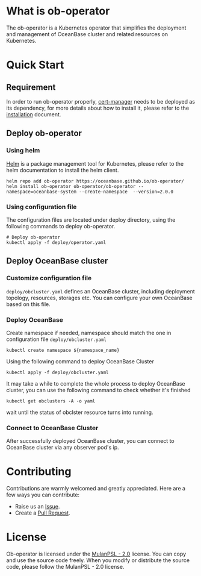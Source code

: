 # What is ob-operator
The ob-operator is a Kubernetes operator that simplifies the deployment and management of OceanBase cluster and related resources on Kubernetes.

# Quick Start
## Requirement
In order to run ob-operator properly, [cert-manager](https://cert-manager.io/docs) needs to be deployed as its dependency, for more details about how to install it, please refer to the [installation](https://cert-manager.io/docs/installation/) document.

## Deploy ob-operator
### Using helm
[Helm](https://github.com/helm/helm) is a package management tool for Kubernetes, please refer to the helm documentation to install the helm client.

```
helm repo add ob-operator https://oceanbase.github.io/ob-operator/
helm install ob-operator ob-operator/ob-operator --namespace=oceanbase-system --create-namespace  --version=2.0.0
```

### Using configuration file
The configuration files are located under deploy directory, using the following commands to deploy ob-operator.
```
# Deploy ob-operator
kubectl apply -f deploy/operator.yaml
```

## Deploy OceanBase cluster
### Customize configuration file
`deploy/obcluster.yaml` defines an OceanBase cluster, including deployment topology, resources, storages etc. You can configure your own OceanBase based on this file.

### Deploy OceanBase
Create namespace if needed, namespace should match the one in configuration file `deploy/obcluster.yaml`
```
kubectl create namespace ${namespace_name}
```
Using the following command to deploy OceanBase Cluster
```
kubectl apply -f deploy/obcluster.yaml
```
It may take a while to complete the whole process to deploy OceanBase cluster, you can use the following command to check whether it's finished
```
kubectl get obclusters -A -o yaml
```
wait until the status of obclster resource turns into running.


### Connect to OceanBase Cluster
After successfully deployed OceanBase cluster, you can connect to OceanBase cluster via any observer pod's ip.

# Contributing
Contributions are warmly welcomed and greatly appreciated. Here are a few ways you can contribute:
- Raise us an [Issue](https://github.com/oceanbase/ob-operator/issues).
- Create a [Pull Request](https://github.com/oceanbase/ob-operator/pulls).

# License
Ob-operator is licensed under the [MulanPSL - 2.0](http://license.coscl.org.cn/MulanPSL2) license. You can copy and use the source code freely. When you modify or distribute the source code, please follow the MulanPSL - 2.0 license.
